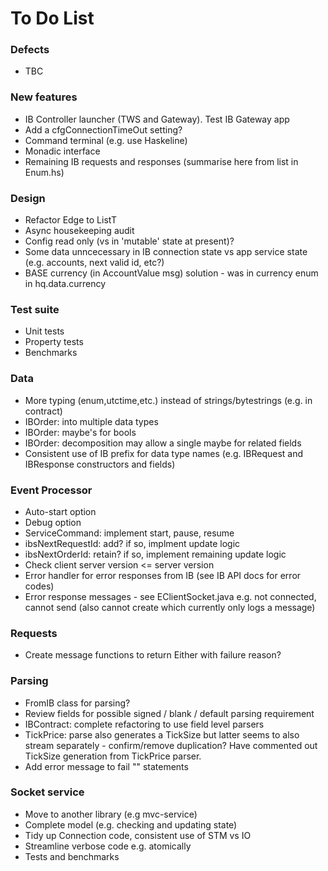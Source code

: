 
To Do List
==========

### Defects

* TBC

### New features

* IB Controller launcher (TWS and Gateway). Test IB Gateway app
* Add a cfgConnectionTimeOut setting?
* Command terminal (e.g. use Haskeline)
* Monadic interface
* Remaining IB requests and responses (summarise here from list in Enum.hs)

### Design

* Refactor Edge to ListT
* Async housekeeping audit
* Config read only (vs in 'mutable' state at present)?
* Some data unncecessary in IB connection state vs app service state (e.g. accounts, next valid id, etc?) 
* BASE currency (in AccountValue msg) solution - was in currency enum in hq.data.currency

### Test suite 

* Unit tests
* Property tests
* Benchmarks

### Data 

* More typing (enum,utctime,etc.) instead of strings/bytestrings (e.g. in contract)
* IBOrder: into multiple data types
* IBOrder: maybe's for bools
* IBOrder: decomposition may allow a single maybe for related fields
* Consistent use of IB prefix for data type names (e.g. IBRequest and IBResponse constructors and fields)

### Event Processor

* Auto-start option
* Debug option
* ServiceCommand: implement start, pause, resume
* ibsNextRequestId: add? if so, implment update logic
* ibsNextOrderId: retain? if so, implement remaining update logic
* Check client server version <= server version
* Error handler for error responses from IB (see IB API docs for error codes)
* Error response messages - see EClientSocket.java e.g. not connected, cannot send (also cannot create which currently only logs a message)

### Requests

* Create message functions to return Either with failure reason?

### Parsing

* FromIB class for parsing?
* Review fields for possible signed / blank / default parsing requirement
* IBContract: complete refactoring to use field level parsers
* TickPrice: parse also generates a TickSize but latter seems to also stream separately - confirm/remove duplication? Have commented out TickSize generation from TickPrice parser.
* Add error message to fail "" statements

### Socket service

* Move to another library (e.g mvc-service)
* Complete model (e.g. checking and updating state)
* Tidy up Connection code, consistent use of STM vs IO
* Streamline verbose code e.g. atomically
* Tests and benchmarks























